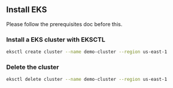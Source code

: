 ## Install EKS
Please follow the prerequisites doc before this.

### Install a EKS cluster with EKSCTL
```bash
eksctl create cluster --name demo-cluster --region us-east-1 
```

### Delete the cluster
```bash
eksctl delete cluster --name demo-cluster --region us-east-1
```
